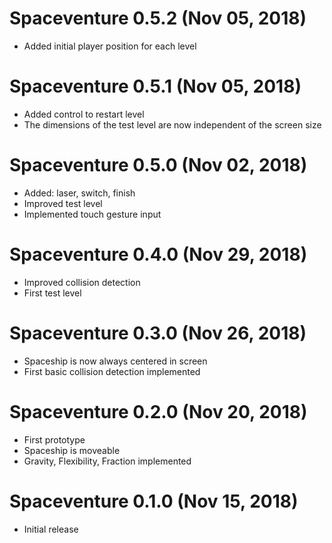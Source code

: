 # Spaceventure 0.5.2 (Nov 05, 2018)
* Added initial player position for each level

# Spaceventure 0.5.1 (Nov 05, 2018)
* Added control to restart level
* The dimensions of the test level are now independent of the screen size

# Spaceventure 0.5.0 (Nov 02, 2018)
* Added: laser, switch, finish
* Improved test level
* Implemented touch gesture input

# Spaceventure 0.4.0 (Nov 29, 2018)
* Improved collision detection
* First test level

# Spaceventure 0.3.0 (Nov 26, 2018)
* Spaceship is now always centered in screen
* First basic collision detection implemented

# Spaceventure 0.2.0 (Nov 20, 2018)
* First prototype
* Spaceship is moveable
* Gravity, Flexibility, Fraction implemented

# Spaceventure 0.1.0 (Nov 15, 2018)
* Initial release
